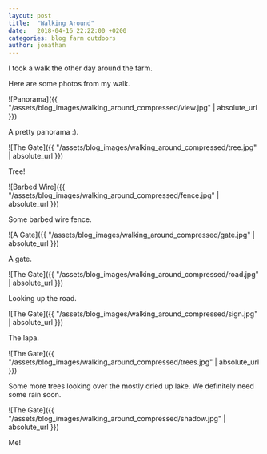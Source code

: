 ```yaml
---
layout: post
title:  "Walking Around"
date:   2018-04-16 22:22:00 +0200
categories: blog farm outdoors
author: jonathan
---
```

I took a walk the other day around the farm.

Here are some photos from my walk.

![Panorama]({{ "/assets/blog_images/walking_around_compressed/view.jpg" | absolute_url }})

A pretty panorama :).

![The Gate]({{ "/assets/blog_images/walking_around_compressed/tree.jpg" | absolute_url }})

Tree!

![Barbed Wire]({{ "/assets/blog_images/walking_around_compressed/fence.jpg" | absolute_url }})

Some barbed wire fence.

![A Gate]({{ "/assets/blog_images/walking_around_compressed/gate.jpg" | absolute_url }})

A gate.

![The Gate]({{ "/assets/blog_images/walking_around_compressed/road.jpg" | absolute_url }})

Looking up the road.

![The Gate]({{ "/assets/blog_images/walking_around_compressed/sign.jpg" | absolute_url }})

The lapa.

![The Gate]({{ "/assets/blog_images/walking_around_compressed/trees.jpg" | absolute_url }})

Some more trees looking over the mostly dried up lake. We definitely need some rain soon.

![The Gate]({{ "/assets/blog_images/walking_around_compressed/shadow.jpg" | absolute_url }})

Me!
